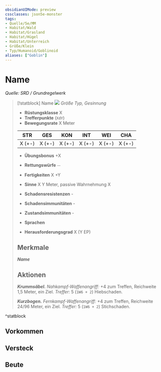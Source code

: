 ```yaml
---
obsidianUIMode: preview
cssclasses: json5e-monster
tags:
- Quelle/5e/MM
- Habitat/Wald
- Habitat/Grasland
- Habitat/Hügel
- Habitat/Unterreich
- Größe/Klein
- Typ/Humanoid/Goblinoid
aliases: ["Goblin"]
---
```

# Name
*Quelle: SRD / Grundregelwerk*  

> [!statblock] Name
> ![](Kompendium/Bestiarium/Humanoide/token/Token.png#token)
> *Größe Typ, Gesinnung*
> 
> - **Rüstungsklasse** X
> - **Trefferpunkte**  (`XdY`)
> - **Bewegungsrate** X Meter
> 
> |STR|GES|KON|INT|WEI|CHA|
> |:---:|:---:|:---:|:---:|:---:|:---:|
> | X (+-)|X (+-)|X (+-)|X (+-)|X (+-)|X (+-)|
> 
> - **Übungsbonus** +X
> - **Rettungswürfe** ⏤
> - **Fertigkeiten** X +Y
> - **Sinne** X Y Meter, passive Wahrnehmung X
> - **Schadensresistenzen** -
> - **Schadensimmunitäten** -
> - **Zustandsimmunitäten** -
> 
> - **Sprachen** 
> - **Herausforderungsgrad** X (Y EP)
> 
> ## Merkmale
> 
> ***Name***
> 
> ## Aktionen
> 
> ***Krummsäbel.*** *Nahkampf-Waffenangriff:* +4 zum Treffen, Reichweite 1,5 Meter, ein Ziel. *Treffer:* 5 (`1W6 + 2`) Hiebschaden.
> 
> ***Kurzbogen.*** *Fernkampf-Waffenangriff:* +4 zum Treffen, Reichweite 24/96 Meter, ein Ziel. *Treffer:* 5 (`1W6 + 2`) Stichschaden.

^statblock

## Vorkommen

## Versteck

## Beute
